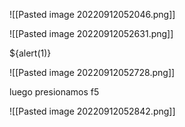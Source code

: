 ![[Pasted image 20220912052046.png]]

![[Pasted image 20220912052631.png]]

${alert(1)}

![[Pasted image 20220912052728.png]]

luego presionamos f5

![[Pasted image 20220912052842.png]]

